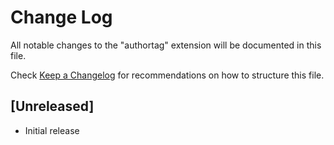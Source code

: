# Change Log

All notable changes to the "authortag" extension will be documented in this file.

Check [Keep a Changelog](http://keepachangelog.com/) for recommendations on how to structure this file.

## [Unreleased]

- Initial release
